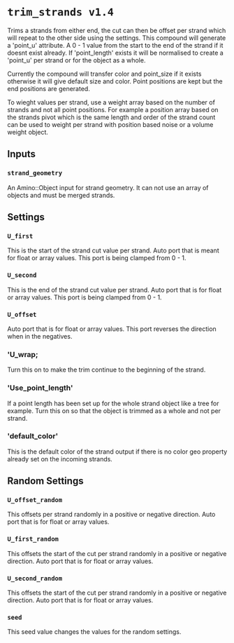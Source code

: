 # `trim_strands v1.4`

Trims a strands from either end, the cut can then be offset per strand which will repeat to the other side using the settings.
This compound will generate a 'point_u' attribute. A 0 - 1 value from the start to the end of the strand if it doesnt exist already.
If 'point_length' exists it will be normalised to create a 'point_u' per strand or for the object as a whole.

Currently the compound will transfer color and point_size if it exists otherwise it will give default size and color.
Point positions are kept but the end positions are generated.

To wieght values per strand, use a weight array based on the number of strands and not all point positions. For example a position array based on the strands pivot which is the same length
and order of the strand count can be used to weight per strand with position based noise or a volume weight object.

## Inputs

### `strand_geometry`
An Amino::Object input for strand geometry. It can not use an array of objects and must be merged strands.

## Settings

### `U_first`
This is the start of the strand cut value per strand. Auto port that is meant for float or array<float> values. This port is being clamped from 0 - 1.

### `U_second`
This is the end of the strand cut value per strand. Auto port that is for float or array<float> values. This port is being clamped from 0 - 1.

### `U_offset`
Auto port that is for float or array<float> values. This port reverses the direction when in the negatives.

### 'U_wrap;
Turn this on to make the trim continue to the beginning of the strand.

### 'Use_point_length'
If a point length has been set up for the whole strand object like a tree for example. Turn this on so that the object is trimmed as a whole and not per strand.

### 'default_color'
This is the default color of the strand output if there is no color geo property already set on the incoming strands.

## Random Settings

### `U_offset_random`
This offsets per strand randomly in a positive or negative direction. Auto port that is for float or array<float> values. 

### `U_first_random`
This offsets the start of the cut per strand randomly in a positive or negative direction. Auto port that is for float or array<float> values. 

### `U_second_random`
This offsets the start of the cut per strand randomly in a positive or negative direction. Auto port that is for float or array<float> values. 

### `seed`
This seed value changes the values for the random settings.

